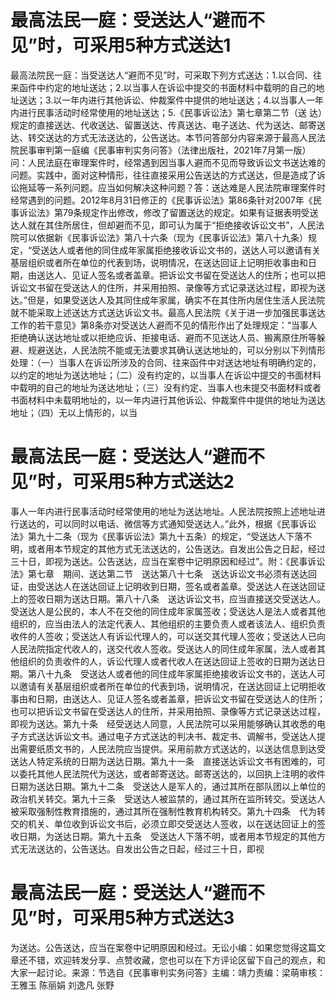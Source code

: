 # 最高法民一庭：受送达人“避而不见”时，可采用5种方式送达1

最高法院民一庭：当受送达人“避而不见”时，可采取下列方式送达：1.以合同、往来函件中约定的地址送达；2.以当事人在诉讼中提交的书面材料中载明的自己的地址送达；3.以一年内进行其他诉讼、仲裁案件中提供的地址送达；4.以当事人一年内进行民事活动时经常使用的地址送达；5.《民事诉讼法》第七章第二节（送 达）规定的直接送达、代收送达、留置送达、传真送达、电子送达、代为送达、邮寄送达、转交送达的方式无法送达的，公告送达。本节问答部分内容来源于最高人民法院民事审判第一庭编《民事审判实务问答》（法律出版社，2021年7月第一版）问：人民法庭在审理案件时，经常遇到因当事人避而不见而导致诉讼文书送达难的问题。实践中，面对这种情形，往往直接采用公告送达的方式送达，但是造成了诉讼拖延等一系列问题。应当如何解决这种问题？答：送达难是人民法院审理案件时经常遇到的问题。2012年8月31日修正的《民事诉讼法》第86条针对2007年《民事诉讼法》第79条规定作出修改，修改了留置送达的规定。如果有证据表明受送达人就在其住所居住，但却避而不见，即可认为属于“拒绝接收诉讼文书”，人民法院可以依据新《民事诉讼法》第八十六条（现为《民事诉讼法》第八十九条）规定，“受送达人或者他的同住成年家属拒绝接收诉讼文书的，送达人可以邀请有关基层组织或者所在单位的代表到场，说明情况，在送达回证上记明拒收事由和日期，由送达人、见证人签名或者盖章。把诉讼文书留在受送达人的住所；也可以把诉讼文书留在受送达人的住所，并采用拍照、录像等方式记录送达过程，即视为送达。”但是，如果受送达人及其同住成年家属，确实不在其住所内居住生活人民法院就不能采取上述送达方式送达诉讼文书。最高人民法院《关于进一步加强民事送达工作的若干意见》第8条亦对受送达人避而不见的情形作出了处理规定：“当事人拒绝确认送达地址或以拒绝应诉、拒接电话、避而不见送达人员、搬离原住所等躲避、规避送达，人民法院不能或无法要求其确认送达地址的，可以分别以下列情形处理：（一）当事人在诉讼所涉及的合同、往来函件中对送达地址有明确约定的，以约定的地址为送达地址；（二）没有约定的，以当事人在诉讼中提交的书面材料中载明的自己的地址为送达地址；（三）没有约定、当事人也未提交书面材料或者书面材料中未载明地址的，以一年内进行其他诉讼、仲裁案件中提供的地址为送达地址；（四）无以上情形的，以当

# 最高法民一庭：受送达人“避而不见”时，可采用5种方式送达2

事人一年内进行民事活动时经常使用的地址为送达地址。人民法院按照上述地址进行送达的，可以同时以电话、微信等方式通知受送达人。”此外，根据《民事诉讼法》第九十二条（现为《民事诉讼法》第九十五条）的规定，“受送达人下落不明，或者用本节规定的其他方式无法送达的，公告送达。自发出公告之日起，经过三十日，即视为送达。公告送达，应当在案卷中记明原因和经过”。附：《民事诉讼法》第七章　期间、送达第二节　送达第八十七条　送达诉讼文书必须有送达回证，由受送达人在送达回证上记明收到日期，签名或者盖章。受送达人在送达回证上的签收日期为送达日期。第八十八条　送达诉讼文书，应当直接送交受送达人。受送达人是公民的，本人不在交他的同住成年家属签收；受送达人是法人或者其他组织的，应当由法人的法定代表人、其他组织的主要负责人或者该法人、组织负责收件的人签收；受送达人有诉讼代理人的，可以送交其代理人签收；受送达人已向人民法院指定代收人的，送交代收人签收。受送达人的同住成年家属，法人或者其他组织的负责收件的人，诉讼代理人或者代收人在送达回证上签收的日期为送达日期。第八十九条　受送达人或者他的同住成年家属拒绝接收诉讼文书的，送达人可以邀请有关基层组织或者所在单位的代表到场，说明情况，在送达回证上记明拒收事由和日期，由送达人、见证人签名或者盖章，把诉讼文书留在受送达人的住所；也可以把诉讼文书留在受送达人的住所，并采用拍照、录像等方式记录送达过程，即视为送达。第九十条　经受送达人同意，人民法院可以采用能够确认其收悉的电子方式送达诉讼文书。通过电子方式送达的判决书、裁定书、调解书，受送达人提出需要纸质文书的，人民法院应当提供。采用前款方式送达的，以送达信息到达受送达人特定系统的日期为送达日期。第九十一条　直接送达诉讼文书有困难的，可以委托其他人民法院代为送达，或者邮寄送达。邮寄送达的，以回执上注明的收件日期为送达日期。第九十二条　受送达人是军人的，通过其所在部队团以上单位的政治机关转交。第九十三条　受送达人被监禁的，通过其所在监所转交。受送达人被采取强制性教育措施的，通过其所在强制性教育机构转交。第九十四条　代为转交的机关、单位收到诉讼文书后，必须立即交受送达人签收，以在送达回证上的签收日期，为送达日期。第九十五条　受送达人下落不明，或者用本节规定的其他方式无法送达的，公告送达。自发出公告之日起，经过三十日，即视

# 最高法民一庭：受送达人“避而不见”时，可采用5种方式送达3

为送达。公告送达，应当在案卷中记明原因和经过。无讼小编：如果您觉得这篇文章还不错，欢迎转发分享、点赞收藏，您也可以在下方评论区留下自己的观点，和大家一起讨论。来源：节选自《民事审判实务问答》主编：靖力责编：梁萌审核：王雅玉 陈丽娟 刘逸凡 张野

